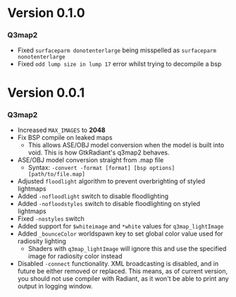 # Version 0.1.0

### Q3map2

* Fixed `surfaceparm donotenterlarge` being misspelled as `surfaceparm nonotenterlarge`
* Fixed `odd lump size in lump 17` error whilst trying to decompile a bsp

# Version 0.0.1

### Q3map2

* Increased `MAX_IMAGES` to __2048__
* Fix BSP compile on leaked maps
  * This allows ASE/OBJ model conversion when the model is built into void. This is how GtkRadiant's q3map2 behaves.
* ASE/OBJ model conversion straight from .map file
  * Syntax: `-convert -format [format] [bsp options] [path/to/file.map]`
* Adjusted `floodlight` algorithm to prevent overbrighting of styled lightmaps
* Added `-nofloodlight` switch to disable floodlighting
* Added `-nofloodstyles` switch to disable floodlighting on styled lightmaps
* Fixed `-nostyles` switch
* Added support for `$whiteimage` and `*white` values for `q3map_lightImage`
* Added `_bounceColor` worldspawn key to set global color value used for radiosity lighting
  * Shaders with `q3map_lightImage` will ignore this and use the specified image for radiosity color instead
* Disabled `-connect` functionality. XML broadcasting is disabled, and in future be either removed or replaced. This means, as of current version, you should not use compiler with Radiant, as it won't be able to print any output in logging window.
